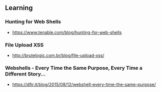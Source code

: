 ## Learning
### Hunting for Web Shells
  - https://www.tenable.com/blog/hunting-for-web-shells

### File Upload XSS
  - http://brutelogic.com.br/blog/file-upload-xss/
  
### Webshells - Every Time the Same Purpose, Every Time a Different Story…
  - https://dfir.it/blog/2015/08/12/webshell-every-time-the-same-purpose/
